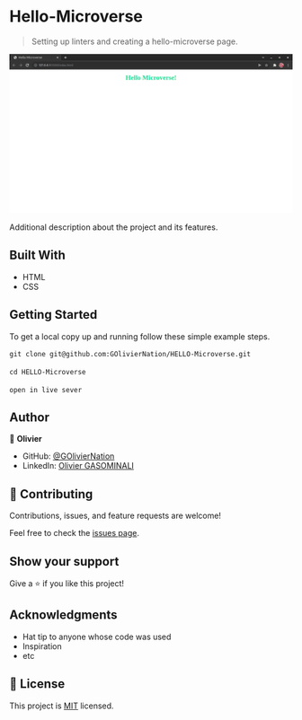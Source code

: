 # Hello-Microverse

> Setting up linters and creating a hello-microverse page.

![screenshot](./photos/hello.png)

Additional description about the project and its features.

## Built With 

- HTML
- CSS

## Getting Started

To get a local copy up and running follow these simple example steps.

```
git clone git@github.com:GOlivierNation/HELLO-Microverse.git

cd HELLO-Microverse

open in live sever
```





## Author

👤 **Olivier**

- GitHub: [@GOlivierNation](https://github.com/GOlivierNation)
- LinkedIn: [Olivier GASOMINALI](https://www.linkedin.com/in/olivier-gasominali-866962108/)



## 🤝 Contributing

Contributions, issues, and feature requests are welcome!

Feel free to check the [issues page](../../issues/).

## Show your support

Give a ⭐️ if you like this project!

## Acknowledgments

- Hat tip to anyone whose code was used
- Inspiration
- etc

## 📝 License

This project is [MIT](./MIT.md) licensed.
